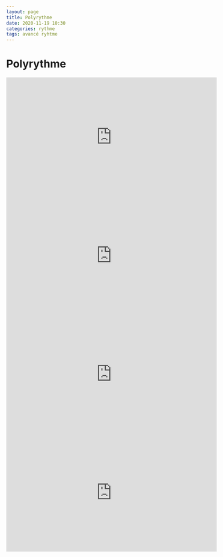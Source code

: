 ```yaml
---
layout: page
title: Polyrythme
date: 2020-11-19 10:30
categories: rythme
tags: avancé ryhtme
---
```


# Polyrythme

<iframe width="560" height="315" src="https://www.youtube.com/embed/qimueSJyAhY" frameborder="0" allow="accelerometer; autoplay; clipboard-write; encrypted-media; gyroscope; picture-in-picture" allowfullscreen></iframe>

<iframe width="560" height="315" src="https://www.youtube.com/embed/_c6swP7Vdmg" frameborder="0" allow="accelerometer; autoplay; clipboard-write; encrypted-media; gyroscope; picture-in-picture" allowfullscreen></iframe>

<iframe width="560" height="315" src="https://www.youtube.com/embed/XH53uyR9yLE" frameborder="0" allow="accelerometer; autoplay; clipboard-write; encrypted-media; gyroscope; picture-in-picture" allowfullscreen></iframe>

<iframe width="560" height="315" src="https://www.youtube.com/embed/LbbaV4ttEy4" frameborder="0" allow="accelerometer; autoplay; clipboard-write; encrypted-media; gyroscope; picture-in-picture" allowfullscreen></iframe>
